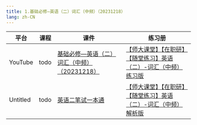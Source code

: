 ```yaml
---
title: 1.基础必修—英语（二）词汇（中频）（20231218）
lang: zh-CN
---
```



| 平台       | 课程    | 课件                                                                                                                                                                                                                                                                                                          | 练习册                                                                                                                                                                                                                                                                                                                                                                                                               |
|----------|-------|-------------------------------------------------------------------------------------------------------------------------------------------------------------------------------------------------------------------------------------------------------------------------------------------------------------|-------------------------------------------------------------------------------------------------------------------------------------------------------------------------------------------------------------------------------------------------------------------------------------------------------------------------------------------------------------------------------------------------------------------|
| YouTube  | todo  | [基础必修—英语（二）词汇（中频）（20231218）](../../public/english/%E8%8B%B1%E8%AF%AD%E4%BA%8C-%E6%AD%A3%E5%BC%8F%E8%AF%BE/pdf/%E5%9F%BA%E7%A1%80%E5%BF%85%E4%BF%AE%E2%80%94%E8%8B%B1%E8%AF%AD%EF%BC%88%E4%BA%8C%EF%BC%89%E8%AF%8D%E6%B1%87%EF%BC%88%E4%B8%AD%E9%A2%91%EF%BC%89%EF%BC%8820231218%EF%BC%89%E4%B8%8A%E4%BC%A0.pdf) | [【师大课堂】【在职研】【随堂练习】英语（二）-词汇（中频）练习版](../../public/english/%E8%8B%B1%E8%AF%AD%E4%BA%8C-%E6%AD%A3%E5%BC%8F%E8%AF%BE/pdf/%E3%80%90%E5%B8%88%E5%A4%A7%E8%AF%BE%E5%A0%82%E3%80%91%E3%80%90%E5%9C%A8%E8%81%8C%E7%A0%94%E3%80%91%E3%80%90%E9%9A%8F%E5%A0%82%E7%BB%83%E4%B9%A0%E3%80%91%E8%8B%B1%E8%AF%AD%EF%BC%88%E4%BA%8C%EF%BC%89-%E8%AF%8D%E6%B1%87%EF%BC%88%E4%B8%AD%E9%A2%91%EF%BC%89%E7%BB%83%E4%B9%A0%E7%89%88.pdf)     |
| Untitled | todo  | [英语二笔试一本通](../../public/english/%E8%8B%B1%E8%AF%AD%E4%BA%8C-%E6%AD%A3%E5%BC%8F%E8%AF%BE/pdf/1.%E3%80%90%E7%AC%94%E8%AF%95%E4%B8%80%E6%9C%AC%E9%80%9A%E3%80%91%E8%8B%B1%E8%AF%AD%EF%BC%88%E4%BA%8C%EF%BC%89.pdf)                                                                                             | [【师大课堂】【在职研】【随堂练习】英语（二）-词汇（中频） 解析版](../../public/english/%E8%8B%B1%E8%AF%AD%E4%BA%8C-%E6%AD%A3%E5%BC%8F%E8%AF%BE/pdf/%E3%80%90%E5%B8%88%E5%A4%A7%E8%AF%BE%E5%A0%82%E3%80%91%E3%80%90%E5%9C%A8%E8%81%8C%E7%A0%94%E3%80%91%E3%80%90%E9%9A%8F%E5%A0%82%E7%BB%83%E4%B9%A0%E3%80%91%E8%8B%B1%E8%AF%AD%EF%BC%88%E4%BA%8C%EF%BC%89-%E8%AF%8D%E6%B1%87%EF%BC%88%E4%B8%AD%E9%A2%91%EF%BC%89%20%E8%A7%A3%E6%9E%90%E7%89%88.pdf) |



